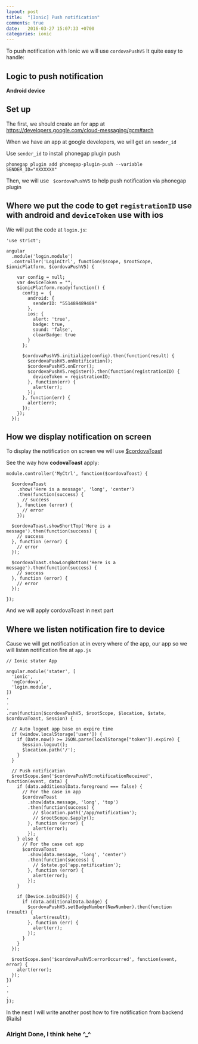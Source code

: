 ```yaml
---
layout: post
title:  "[Ionic] Push notification"
comments: true
date:   2016-03-27 15:07:33 +0700
categories: ionic
---
```


To push notification with Ionic we will use `cordovaPushV5` It quite easy to handle:

## Logic to push notification

**Android device**

## Set up
The first, we should create an for app at https://developers.google.com/cloud-messaging/gcm#arch

When we have an app at google developers, we will get an `sender_id`

Use `sender_id` to install phonegap plugin push

```
phonegap plugin add phonegap-plugin-push --variable SENDER_ID="XXXXXXX"
```
Then, we will use ` $cordovaPushV5` to help push notification via phonegap plugin

## Where we put the code to get `registrationID` use with android and `deviceToken` use with ios

We will put the code at `login.js`: 

```
'use strict';

angular
  .module('login.module')
  .controller('LoginCtrl', function($scope, $rootScope, $ionicPlatform, $cordovaPushV5) {
  
    var config = null;
    var deviceToken = "";
    $ionicPlatform.ready(function() {
      config =  {
        android: {
          senderID: "551489489489"
        },
        ios: {
          alert: 'true',
          badge: true,
          sound: 'false',
          clearBadge: true
        }
      };

      $cordovaPushV5.initialize(config).then(function(result) {
        $cordovaPushV5.onNotification();
        $cordovaPushV5.onError();
        $cordovaPushV5.register().then(function(registrationID) {
          deviceToken = registrationID;
        }, function(err) {
          alert(err);
        });
      }, function(err) {
        alert(err);
      });
    });
  });
```


## How we display notification on screen

To display the notification on screen we will use [$cordovaToast][cordovaToast] 

See the way how **codovaToast** apply:

```
module.controller('MyCtrl', function($cordovaToast) {

  $cordovaToast
    .show('Here is a message', 'long', 'center')
    .then(function(success) {
      // success
    }, function (error) {
      // error
    });

  $cordovaToast.showShortTop('Here is a message').then(function(success) {
    // success
  }, function (error) {
    // error
  });

  $cordovaToast.showLongBottom('Here is a message').then(function(success) {
    // success
  }, function (error) {
    // error
  });

});
```
And we will apply cordovaToast in next part 

## Where we listen notification fire to device

Cause we will get notification at in every where of the app, our app so we will listen notification fire at `app.js`

```
// Ionic stater App

angular.module('stater', [
  'ionic',
  'ngCordova',
  'login.module',
])
.
.
.
.run(function($cordovaPushV5, $rootScope, $location, $state, $cordovaToast, Session) {

  // Auto logout app base on expire time
  if (window.localStorage['user']) {
    if (Date.now() >= JSON.parse(localStorage["token"]).expire) {
      Session.logout();
      $location.path('/');
    }
  }

  // Push notification
  $rootScope.$on('$cordovaPushV5:notificationReceived', function(event, data) {
    if (data.additionalData.foreground === false) {
      // For the case in app
      $cordovaToast
        .show(data.message, 'long', 'top')
        .then(function(success) {
          // $location.path('/app/notification');
          // $rootScope.$apply();
        }, function (error) {
          alert(error);
        });
    } else {
      // For the case out app
      $cordovaToast
        .show(data.message, 'long', 'center')
        .then(function(success) {
          // $state.go('app.notification');
        }, function (error) {
          alert(error);
        });
    }

    if (Device.isOniOS()) {
      if (data.additionalData.badge) {
        $cordovaPushV5.setBadgeNumber(NewNumber).then(function (result) {
          alert(result);
        }, function (err) {
          alert(err);
        });
      }
    }
  });

  $rootScope.$on('$cordovaPushV5:errorOccurred', function(event, error) {
    alert(error);
  });
})
.
.
.
});
```

In the next I will write another post how to fire notification from backend (Rails) 

### Alright Done, I think hehe ^_^


[cordovaToast]: http://ngcordova.com/docs/plugins/toast/

